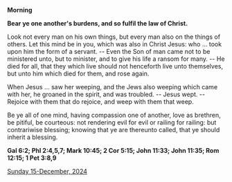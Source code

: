 **Morning**

**Bear ye one another's burdens, and so fulfil the law of Christ.**
 
Look not every man on his own things, but every man also on the things of others. Let this mind be in you, which was also in Christ Jesus: who ... took upon him the form of a servant. -- Even the Son of man came not to be ministered unto, but to minister, and to give his life a ransom for many. -- He died for all, that they which live should not henceforth live unto themselves, but unto him which died for them, and rose again.
 
When Jesus ... saw her weeping, and the Jews also weeping which came with her, he groaned in the spirit, and was troubled. -- Jesus wept. -- Rejoice with them that do rejoice, and weep with them that weep.
 
Be ye all of one mind, having compassion one of another, love as brethren, be pitiful, be courteous: not rendering evil for evil or railing for railing: but contrariwise blessing; knowing that ye are thereunto called, that ye should inherit a blessing.  

**Gal 6:2; Phl 2:4,5,7; Mark 10:45; 2 Cor 5:15; John 11:33; John 11:35; Rom 12:15; 1 Pet 3:8,9**

[Sunday 15-December, 2024](https://t.me/daily_light)
